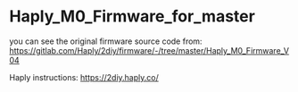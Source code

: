 # Haply_M0_Firmware_for_master
you can see the original firmware source code from: https://gitlab.com/Haply/2diy/firmware/-/tree/master/Haply_M0_Firmware_V04

Haply instructions: https://2diy.haply.co/
